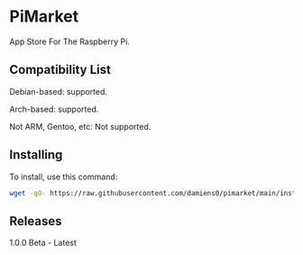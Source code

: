 # PiMarket
App Store For The Raspberry Pi.
## Compatibility List
Debian-based: supported.

Arch-based: supported.

Not ARM, Gentoo, etc: Not supported.

## Installing
To install, use this command:

```bash
wget -qO- https://raw.githubusercontent.com/damiens0/pimarket/main/install | bash
```

## Releases
1.0.0 Beta - Latest
